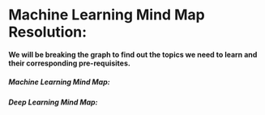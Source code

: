Machine Learning Mind Map Resolution:
=====================================

**We will be breaking the graph to find out the topics we need to learn and their corresponding pre-requisites.**

##### Machine Learning Mind Map:








##### Deep Learning Mind Map:

